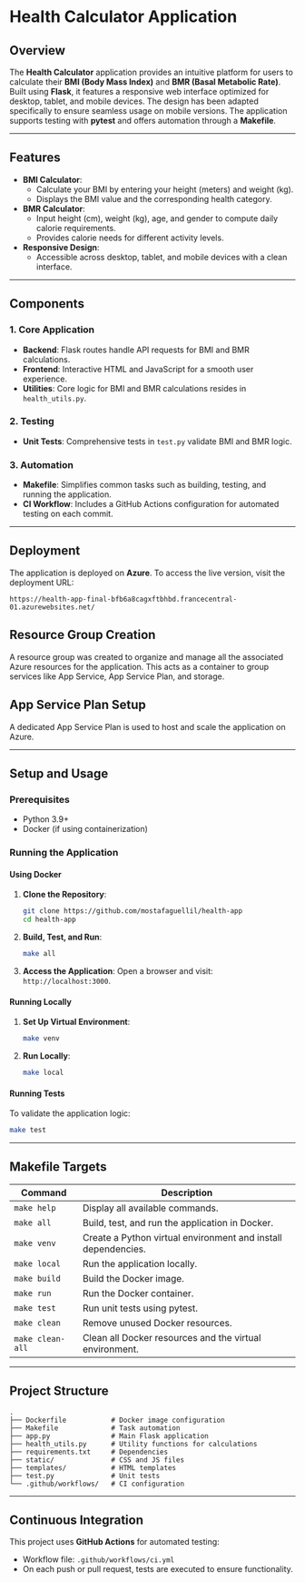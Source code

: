 # Health Calculator Application

## Overview
The **Health Calculator** application provides an intuitive platform for users to calculate their **BMI (Body Mass Index)** and **BMR (Basal Metabolic Rate)**. Built using **Flask**, it features a responsive web interface optimized for desktop, tablet, and mobile devices. The design has been adapted specifically to ensure seamless usage on mobile versions. The application supports testing with **pytest** and offers automation through a **Makefile**.

---

## Features
- **BMI Calculator**:
  - Calculate your BMI by entering your height (meters) and weight (kg).
  - Displays the BMI value and the corresponding health category.
- **BMR Calculator**:
  - Input height (cm), weight (kg), age, and gender to compute daily calorie requirements.
  - Provides calorie needs for different activity levels.
- **Responsive Design**:
  - Accessible across desktop, tablet, and mobile devices with a clean interface.

---

## Components

### 1. Core Application
- **Backend**: Flask routes handle API requests for BMI and BMR calculations.
- **Frontend**: Interactive HTML and JavaScript for a smooth user experience.
- **Utilities**: Core logic for BMI and BMR calculations resides in `health_utils.py`.

### 2. Testing
- **Unit Tests**: Comprehensive tests in `test.py` validate BMI and BMR logic.

### 3. Automation
- **Makefile**: Simplifies common tasks such as building, testing, and running the application.
- **CI Workflow**: Includes a GitHub Actions configuration for automated testing on each commit.

---

## Deployment
The application is deployed on **Azure**. To access the live version, visit the deployment URL:
```
https://health-app-final-bfb6a8cagxftbhbd.francecentral-01.azurewebsites.net/
```

## Resource Group Creation
A resource group was created to organize and manage all the associated Azure resources for the application. This acts as a container to group services like App Service, App Service Plan, and storage.

## App Service Plan Setup
A dedicated App Service Plan is used to host and scale the application on Azure.

---

## Setup and Usage

### Prerequisites
- Python 3.9+
- Docker (if using containerization)

### Running the Application

#### Using Docker
1. **Clone the Repository**:
   ```bash
   git clone https://github.com/mostafaguellil/health-app 
   cd health-app
   ```

2. **Build, Test, and Run**:
   ```bash
   make all
   ```

3. **Access the Application**:
   Open a browser and visit: `http://localhost:3000`.

#### Running Locally
1. **Set Up Virtual Environment**:
   ```bash
   make venv
   ```

2. **Run Locally**:
   ```bash
   make local
   ```

#### Running Tests
To validate the application logic:
```bash
make test
```

---

## Makefile Targets

| Command           | Description                                               |
|-------------------|-----------------------------------------------------------|
| `make help`       | Display all available commands.                           |
| `make all`        | Build, test, and run the application in Docker.           |
| `make venv`       | Create a Python virtual environment and install dependencies. |
| `make local`      | Run the application locally.                              |
| `make build`      | Build the Docker image.                                   |
| `make run`        | Run the Docker container.                                 |
| `make test`       | Run unit tests using pytest.                              |
| `make clean`      | Remove unused Docker resources.                           |
| `make clean-all`  | Clean all Docker resources and the virtual environment.   |

---

## Project Structure

```plaintext
.
├── Dockerfile           # Docker image configuration
├── Makefile             # Task automation
├── app.py               # Main Flask application
├── health_utils.py      # Utility functions for calculations
├── requirements.txt     # Dependencies
├── static/              # CSS and JS files
├── templates/           # HTML templates
├── test.py              # Unit tests
└── .github/workflows/   # CI configuration
```

---

## Continuous Integration
This project uses **GitHub Actions** for automated testing:
- Workflow file: `.github/workflows/ci.yml`
- On each push or pull request, tests are executed to ensure functionality.

